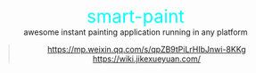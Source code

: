 <center>
	<font color='cyan' size='6'>smart-paint</font>
<center>
<center>awesome instant painting application running in any platform</center>

> https://mp.weixin.qq.com/s/qpZB9tPiLrHIbJnwi-8KKg
> https://wiki.jikexueyuan.com/
